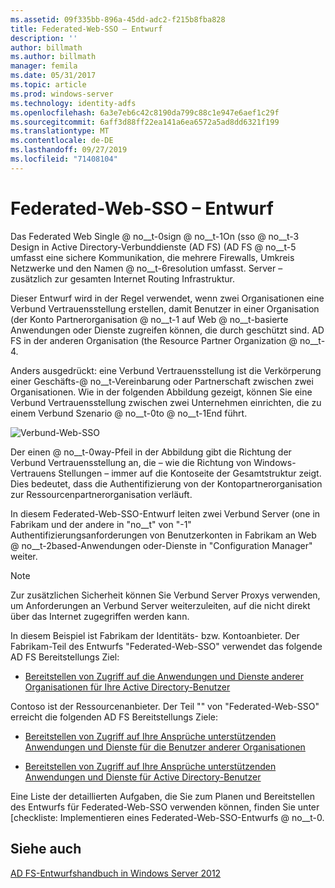 ```yaml
---
ms.assetid: 09f335bb-896a-45dd-adc2-f215b8fba828
title: Federated-Web-SSO – Entwurf
description: ''
author: billmath
ms.author: billmath
manager: femila
ms.date: 05/31/2017
ms.topic: article
ms.prod: windows-server
ms.technology: identity-adfs
ms.openlocfilehash: 6a3e7eb6c42c8190da799c88c1e947e6aef1c29f
ms.sourcegitcommit: 6aff3d88ff22ea141a6ea6572a5ad8dd6321f199
ms.translationtype: MT
ms.contentlocale: de-DE
ms.lasthandoff: 09/27/2019
ms.locfileid: "71408104"
---
```

# <a name="federated-web-sso-design"></a>Federated-Web-SSO – Entwurf

Das Federated Web Single @ no__t-0sign @ no__t-1On \(sso @ no__t-3 Design in Active Directory-Verbunddienste (AD FS) \(AD FS @ no__t-5 umfasst eine sichere Kommunikation, die mehrere Firewalls, Umkreis Netzwerke und den Namen @ no__t-6resolution umfasst. Server – zusätzlich zur gesamten Internet Routing Infrastruktur.  
  
Dieser Entwurf wird in der Regel verwendet, wenn zwei Organisationen eine Verbund Vertrauensstellung erstellen, damit Benutzer in einer Organisation \(der Konto Partnerorganisation @ no__t-1 auf Web @ no__t-basierte Anwendungen oder Dienste zugreifen können, die durch geschützt sind. AD FS in der anderen Organisation \(the Resource Partner Organization @ no__t-4.  
  
Anders ausgedrückt: eine Verbund Vertrauensstellung ist die Verkörperung einer Geschäfts-@ no__t-Vereinbarung oder Partnerschaft zwischen zwei Organisationen. Wie in der folgenden Abbildung gezeigt, können Sie eine Verbund Vertrauensstellung zwischen zwei Unternehmen einrichten, die zu einem Verbund Szenario @ no__t-0to @ no__t-1End führt.  
  
![Verbund-Web-SSO](media/adfs2_FederatedWebSSODesign.gif)  
  
Der einen @ no__t-0way-Pfeil in der Abbildung gibt die Richtung der Verbund Vertrauensstellung an, die – wie die Richtung von Windows-Vertrauens Stellungen – immer auf die Kontoseite der Gesamtstruktur zeigt. Dies bedeutet, dass die Authentifizierung von der Kontopartnerorganisation zur Ressourcenpartnerorganisation verläuft.  
  
In diesem Federated-Web-SSO-Entwurf leiten zwei Verbund Server \(one in Fabrikam und der andere in "no__t" von "-1" Authentifizierungsanforderungen von Benutzerkonten in Fabrikam an Web @ no__t-2based-Anwendungen oder-Dienste in "Configuration Manager" weiter.  
  
> [!NOTE]  
> Zur zusätzlichen Sicherheit können Sie Verbund Server Proxys verwenden, um Anforderungen an Verbund Server weiterzuleiten, auf die nicht direkt über das Internet zugegriffen werden kann.  
  
In diesem Beispiel ist Fabrikam der Identitäts- bzw. Kontoanbieter. Der Fabrikam-Teil des Entwurfs "Federated-Web-SSO" verwendet das folgende AD FS Bereitstellungs Ziel:  
  
-   [Bereitstellen von Zugriff auf die Anwendungen und Dienste anderer Organisationen für Ihre Active Directory-Benutzer](Provide-Your-Active-Directory-Users-Access-to-the-Applications-and-Services-of-Other-Organizations.md)  
  
Contoso ist der Ressourcenanbieter. Der Teil "" von "Federated-Web-SSO" erreicht die folgenden AD FS Bereitstellungs Ziele:  
  
-   [Bereitstellen von Zugriff auf Ihre Ansprüche unterstützenden Anwendungen und Dienste für die Benutzer anderer Organisationen](Provide-Users-in-Another-Organization-Access-to-Your-Claims-Aware-Applications-and-Services.md)  
  
-   [Bereitstellen von Zugriff auf Ihre Ansprüche unterstützenden Anwendungen und Dienste für Active Directory-Benutzer](Provide-Your-Active-Directory-Users-Access-to-Your-Claims-Aware-Applications-and-Services.md)  
  
Eine Liste der detaillierten Aufgaben, die Sie zum Planen und Bereitstellen des Entwurfs für Federated-Web-SSO verwenden können, finden Sie unter [checkliste: Implementieren eines Federated-Web-SSO-Entwurfs @ no__t-0.  
  
## <a name="see-also"></a>Siehe auch
[AD FS-Entwurfshandbuch in Windows Server 2012](AD-FS-Design-Guide-in-Windows-Server-2012.md)
